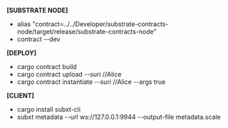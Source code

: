 **[SUBSTRATE NODE]**

* alias "contract=../../Developer/substrate-contracts-node/target/release/substrate-contracts-node"
* contract --dev

**[DEPLOY]**

* cargo contract build
* cargo contract upload --suri //Alice
* cargo contract instantiate --suri //Alice --args true

**[CLIENT]**

* cargo install subxt-cli
* subxt metadata --url ws://127.0.0.1:9944 --output-file metadata.scale

